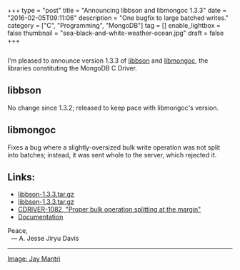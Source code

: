 +++
type = "post"
title = "Announcing libbson and libmongoc 1.3.3"
date = "2016-02-05T09:11:06"
description = "One bugfix to large batched writes."
category = ["C", "Programming", "MongoDB"]
tag = []
enable_lightbox = false
thumbnail = "sea-black-and-white-weather-ocean.jpg"
draft = false
+++

<p><img alt="" src="sea-black-and-white-weather-ocean.jpg" /></p>
<p>I'm pleased to announce version 1.3.3 of <a href="http://mongoc.org/libbson/current/">libbson</a> and <a href="http://mongoc.org/libmongoc/current/">libmongoc</a>, the libraries
constituting the MongoDB C Driver.</p>
<h2 id="libbson">libbson</h2>
<p>No change since 1.3.2; released to keep pace with libmongoc's version.</p>
<h2 id="libmongoc">libmongoc</h2>
<p>Fixes a bug where
a slightly-oversized bulk write operation was not split into batches; instead,
it was sent whole to the server, which rejected it.</p>
<h2 id="links">Links:</h2>
<ul>
<li><a href="https://github.com/mongodb/libbson/releases/download/1.3.3/libbson-1.3.3.tar.gz">libbson-1.3.3.tar.gz</a></li>
<li><a href="https://github.com/mongodb/mongo-c-driver/releases/download/1.3.3/mongo-c-driver-1.3.3.tar.gz">libbson-1.3.3.tar.gz</a></li>
<li><a href="https://jira.mongodb.org/browse/CDRIVER-1082">CDRIVER-1082, "Proper bulk operation splitting at the margin"</a></li>
<li><a href="http://mongoc.org/libmongoc/current/">Documentation</a></li>
</ul>
<p>Peace,<br />
&nbsp;&nbsp;&mdash; A. Jesse Jiryu Davis</p>
<hr />
<p><a href="http://jaymantri.com/post/110848819388/download">Image: Jay Mantri</a></p>
